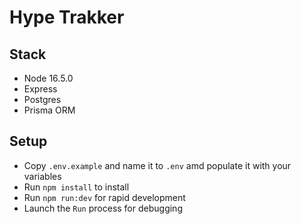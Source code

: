 # Hype Trakker

## Stack

-   Node 16.5.0
-   Express
-   Postgres
-   Prisma ORM

## Setup

-   Copy `.env.example` and name it to `.env` amd populate it with your variables
-   Run `npm install` to install
-   Run `npm run:dev` for rapid development
-   Launch the `Run` process for debugging
